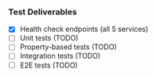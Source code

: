 ### Test Deliverables
- [x] Health check endpoints (all 5 services)
- [ ] Unit tests (TODO)
- [ ] Property-based tests (TODO)
- [ ] Integration tests (TODO)
- [ ] E2E tests (TODO)
